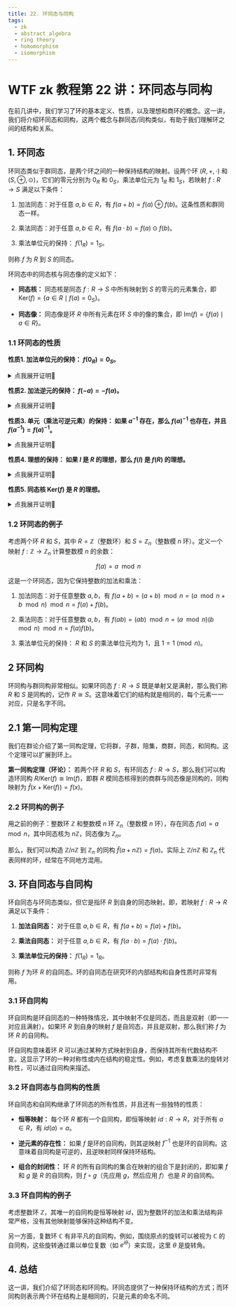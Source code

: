 ```yaml
---
title: 22. 环同态与同构
tags:
  - zk
  - abstract algebra
  - ring theory
  - homomorphism
  - isomorphism
---
```


# WTF zk 教程第 22 讲：环同态与同构

在前几讲中，我们学习了环的基本定义、性质，以及理想和商环的概念。这一讲，我们将介绍环同态和同构，这两个概念与群同态/同构类似，有助于我们理解环之间的结构和关系。

## 1. 环同态

环同态类似于群同态，是两个环之间的一种保持结构的映射。设两个环 $(R, +, \cdot)$ 和 $(S, \oplus, \odot )$，它们的零元分别为 $0_R$ 和 $0_S$，乘法单位元为 $1_R$ 和 $1_S$，若映射 $f: R \rightarrow S$ 满足以下条件：

1. 加法同态：对于任意 $a, b \in R$，有 $f(a + b) = f(a) \oplus f(b)$。这条性质和群同态一样。

2. 乘法同态：对于任意 $a, b \in R$，有 $f(a \cdot b) = f(a) \odot f(b)$。

3. 乘法单位元的保持： $f(1_R) = 1_S$。

则称 $f$ 为 $R$ 到 $S$ 的同态。

环同态中的同态核与同态像的定义如下：

- **同态核：** 同态核是同态 $f: R \rightarrow S$ 中所有映射到 $S$ 的零元的元素集合，即 $\text{Ker}(f) = \{ a \in R \mid f(a) = 0_S \}$。

- **同态像：** 同态像是环 $R$ 中所有元素在环 $S$ 中的像的集合，即 $\text{Im}(f) = \{ f(a) \mid a \in R \}$。

### 1.1 环同态的性质

**性质1. 加法单位元的保持： $f(0_R) = 0_S$。** 

<details><summary>点我展开证明👀</summary>

对于任意 $a \in R$，根据加法同态，有 $f(a) = f(a + 0_R) = f(a) \oplus f(0_R)$。因此有 $f(0_R) = 0_S$。证毕。

</details>

**性质2. 加法逆元的保持： $f(-a) = - f(a)$。** 

<details><summary>点我展开证明👀</summary>

对于任意 $a \in R$，根据加法同态，有 $0_S = f(0_R) = f(-a + a) = f(-a)  \oplus f(a)$。因此有 $f(a)$ 和 $f(-a)$ 互为加法逆元 ，即 $f(-a) = - f(a)$。证毕。

</details>

**性质3. 单元（乘法可逆元素）的保持： 如果 $a^{-1}$ 存在，那么 $f(a)^{-1}$ 也存在，并且 $f(a^{-1}) = f(a)^{-1}$。** 

<details><summary>点我展开证明👀</summary>

对于任意 $a \in R$，根据乘法同态，有 $f(a^{-1}) \otimes f(a) = f(a^{-1}a) = f(1_R) = 1_S$。因此有 $f(a) $ 和 $f(a^{-1})$ 互为乘法逆元 ，即 $f(a^{-1}) = f(a)^{-1}$。证毕。

</details>

**性质4. 理想的保持： 如果 $I$ 是 $R$ 的理想，那么 $f(I)$ 是 $f(R)$ 的理想。** 

<details><summary>点我展开证明👀</summary>

**加法子群**

对于任意 $a, b \in I$，有 $f(a), f(b) \in f(I)$。根据加法同态，有 $f(a) - f(b) = f(a - b) \in f(I)$。因此 $f(I)$ 为 $f(R)$ 的加法子群。

**乘法吸收律**

对于任意 $a \in I$ 和 $b \in R$，根据吸收律，有 $ab = a'$，其中 $a' \in I$。因此，对于任意 $f(a) \in f(I)$ 和 $f(b) \in f(R)$，根据乘法同态，有 $f(a)f(b) = f(ab) = f(a') \in f(I)$。因此 $f(I)$ 满足乘法吸收律。

因此 $f(I)$ 是 $f(R)$ 的理想。证毕。

</details>

**性质5. 同态核 $\text{Ker}(f)$ 是 $R$ 的理想。** 

<details><summary>点我展开证明👀</summary>

**加法子群**

对于任意 $a, b \in \text{ker}(f)$，有 $f(a) = f(b) = 0_S$。我们考虑 $a - b$，有 $f(a - b) = f(a) - f(b) = 0_S - 0_S = 0_S$。因此，$a - b \in \text{ker}(f)$。同态核 $\text{Ker}(f)$ 是 $R$ 的加法子群。

**乘法吸收律**

对于任意 $r \in R$ 和 $a \in \text{ker}(f)$，即 $f(a) = 0_S$。我们考虑 $ra$，有 $f(ra) = f(r)f(a) = f(r) \cdot 0_S = 0_S$。因此，$ra$ 属于 $\text{ker}(f)$，满足乘法吸收律。

因此同态核 $\text{Ker}(f)$ 是 $R$ 的理想，证毕。

</details>

### 1.2 环同态的例子

考虑两个环 $R$ 和 $S$，其中 $R = \mathbb{Z}$（整数环）和 $S = \mathbb{Z}_n$（整数模 $n$ 环）。定义一个映射 $f: \mathbb{Z} \rightarrow \mathbb{Z}_n$ 计算整数模 $n$ 的余数：

$$
f(a) = a \mod n
$$

这是一个环同态，因为它保持整数的加法和乘法：

1. 加法同态：对于任意整数 $a, b$，有 $f(a + b) = (a + b) \mod n = (a \mod n + b \mod n) \mod n = f(a) + f(b)$。

2. 乘法同态：对于任意整数 $a, b$，有 $f(ab) = (ab) \mod n = (a \mod n)( b \mod n) \mod n = f(a)f(b)$。

3. 乘法单位元的保持： $R$ 和 $S$ 的乘法单位元均为 $1$，且 $1 = 1 \pmod n$。

## 2 环同构

环同构与群同构非常相似。如果环同态 $f: R \rightarrow S$ 既是单射又是满射，那么我们称 $R$ 和 $S$ 是同构的，记作 $R \cong S$。这意味着它们的结构就是相同的，每个元素一一对应，只是名字不同。

## 2.1 第一同构定理

我们在群论介绍了第一同构定理，它将群，子群，陪集，商群，同态，和同构。这个定理可以扩展到环上。

**第一同构定理（环论）：** 若两个环 $R$ 和 $S$，有环同态 $f: R \rightarrow S$，那么我们可以构造环同构 $R/\text{Ker}(f) \cong \text{Im}(f)$，即群 $R$ 模同态核得到的商群与同态像是同构的，同构映射为 $\hat{f}(x + \text{Ker}(f)) = f(x)$。

### 2.2 环同构的例子

用之前的例子：整数环 $\mathbb{Z}$ 和整数模 $n$ 环 $\mathbb{Z}_n$（整数模 $n$ 环），存在同态 $f(a) = a \mod n$，其中同态核为 $n\mathbb{Z}$，同态像为 $\mathbb{Z}_n$。

那么，我们可以构造 $\mathbb{Z}/ n\mathbb{Z}$ 到 $\mathbb{Z}_n$ 的同构 $\hat{f}(a + n\mathbb{Z}) = f(a)$。实际上 $\mathbb{Z}/ n\mathbb{Z}$ 和 $\mathbb{Z}_n$ 代表同样的环，经常在不同地方混用。

## 3. 环自同态与自同构

环自同态与环同态类似，但它是指环 $R$ 到自身的同态映射。即，若映射 $f: R \rightarrow R$ 满足以下条件：

1. **加法自同态：** 对于任意 $a, b \in R$，有 $f(a + b) = f(a) + f(b)$。

2. **乘法自同态：** 对于任意 $a, b \in R$，有 $f(a \cdot b) = f(a) \cdot f(b)$。

3. **乘法单位元的保持：** $f(1_R) = 1_R$。

则称 $f$ 为环 $R$ 的自同态。环的自同态在研究环的内部结构和自身性质时非常有用。

### 3.1 环自同构

环自同构是环自同态的一种特殊情况，其中映射不仅是同态，而且是双射（即一一对应且满射）。如果环 $R$ 到自身的映射 $f$ 是自同态，并且是双射，那么我们称 $f$ 为环 $R$ 的自同构。

环自同构意味着环 $R$ 可以通过某种方式映射到自身，而保持其所有代数结构不变。这显示了环的一种对称性或内在结构的稳定性。例如，考虑复数乘法的旋转对称性，可以通过自同构来描述。

### 3.2 环自同态与自同构的性质

环自同态和自同构继承了环同态的所有性质，并且还有一些独特的性质：

- **恒等映射：** 每个环 $R$ 都有一个自同构，即恒等映射 $id: R \rightarrow R$，对于所有 $a \in R$，有 $id(a) = a$。

- **逆元素的存在性：** 如果 $f$ 是环的自同构，则其逆映射 $f^{-1}$ 也是环的自同构。这意味着自同构是可逆的，且逆映射同样保持环结构。

- **组合的封闭性：** 环 $R$ 的所有自同构的集合在映射的组合下是封闭的，即如果 $f$ 和 $g$ 是 $R$ 的自同构，则 $f \circ g$（先应用 $g$，然后应用 $f$）也是 $R$ 的自同构。

### 3.3 环自同构的例子

考虑整数环 $\mathbb{Z}$，其唯一的自同构是恒等映射 $id$，因为整数环的加法和乘法结构非常严格，没有其他映射能够保持这种结构不变。

另一方面，复数环 $\mathbb{C}$ 有非平凡的自同构，例如，围绕原点的旋转可以被视为 $\mathbb{C}$ 的自同构，这些旋转通过乘以单位复数（如 $e^{i\theta}$）来实现，这里 $\theta$ 是旋转角。

## 4. 总结

这一讲，我们介绍了环同态和环同构。环同态提供了一种保持环结构的方式；而环同构则表示两个环在结构上是相同的，只是元素的命名不同。

